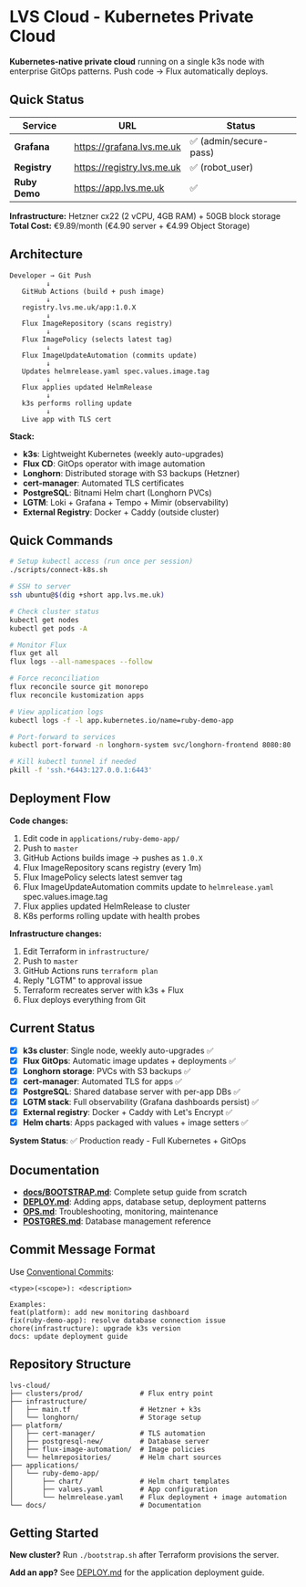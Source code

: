 # LVS Cloud - Kubernetes Private Cloud

**Kubernetes-native private cloud** running on a single k3s node with enterprise GitOps patterns. Push code → Flux automatically deploys.

## Quick Status

| Service | URL | Status |
|---------|-----|--------|
| **Grafana** | <https://grafana.lvs.me.uk> | ✅ (admin/secure-pass) |
| **Registry** | <https://registry.lvs.me.uk> | ✅ (robot_user) |
| **Ruby Demo** | <https://app.lvs.me.uk> | ✅ |

**Infrastructure:** Hetzner cx22 (2 vCPU, 4GB RAM) + 50GB block storage
**Total Cost:** €9.89/month (€4.90 server + €4.99 Object Storage)

## Architecture

```
Developer → Git Push
         ↓
   GitHub Actions (build + push image)
         ↓
   registry.lvs.me.uk/app:1.0.X
         ↓
   Flux ImageRepository (scans registry)
         ↓
   Flux ImagePolicy (selects latest tag)
         ↓
   Flux ImageUpdateAutomation (commits update)
         ↓
   Updates helmrelease.yaml spec.values.image.tag
         ↓
   Flux applies updated HelmRelease
         ↓
   k3s performs rolling update
         ↓
   Live app with TLS cert
```

**Stack:**

- **k3s**: Lightweight Kubernetes (weekly auto-upgrades)
- **Flux CD**: GitOps operator with image automation
- **Longhorn**: Distributed storage with S3 backups (Hetzner)
- **cert-manager**: Automated TLS certificates
- **PostgreSQL**: Bitnami Helm chart (Longhorn PVCs)
- **LGTM**: Loki + Grafana + Tempo + Mimir (observability)
- **External Registry**: Docker + Caddy (outside cluster)

## Quick Commands

```bash
# Setup kubectl access (run once per session)
./scripts/connect-k8s.sh

# SSH to server
ssh ubuntu@$(dig +short app.lvs.me.uk)

# Check cluster status
kubectl get nodes
kubectl get pods -A

# Monitor Flux
flux get all
flux logs --all-namespaces --follow

# Force reconciliation
flux reconcile source git monorepo
flux reconcile kustomization apps

# View application logs
kubectl logs -f -l app.kubernetes.io/name=ruby-demo-app

# Port-forward to services
kubectl port-forward -n longhorn-system svc/longhorn-frontend 8080:80

# Kill kubectl tunnel if needed
pkill -f 'ssh.*6443:127.0.0.1:6443'
```

## Deployment Flow

**Code changes:**

1. Edit code in `applications/ruby-demo-app/`
2. Push to `master`
3. GitHub Actions builds image → pushes as `1.0.X`
4. Flux ImageRepository scans registry (every 1m)
5. Flux ImagePolicy selects latest semver tag
6. Flux ImageUpdateAutomation commits update to `helmrelease.yaml` spec.values.image.tag
7. Flux applies updated HelmRelease to cluster
8. K8s performs rolling update with health probes

**Infrastructure changes:**

1. Edit Terraform in `infrastructure/`
2. Push to `master`
3. GitHub Actions runs `terraform plan`
4. Reply "LGTM" to approval issue
5. Terraform recreates server with k3s + Flux
6. Flux deploys everything from Git

## Current Status

- [x] **k3s cluster**: Single node, weekly auto-upgrades ✅
- [x] **Flux GitOps**: Automatic image updates + deployments ✅
- [x] **Longhorn storage**: PVCs with S3 backups ✅
- [x] **cert-manager**: Automated TLS for apps ✅
- [x] **PostgreSQL**: Shared database server with per-app DBs ✅
- [x] **LGTM stack**: Full observability (Grafana dashboards persist) ✅
- [x] **External registry**: Docker + Caddy with Let's Encrypt ✅
- [x] **Helm charts**: Apps packaged with values + image setters ✅

**System Status**: ✅ Production ready - Full Kubernetes + GitOps

## Documentation

- **[docs/BOOTSTRAP.md](docs/BOOTSTRAP.md)**: Complete setup guide from scratch
- **[DEPLOY.md](DEPLOY.md)**: Adding apps, database setup, deployment patterns
- **[OPS.md](OPS.md)**: Troubleshooting, monitoring, maintenance
- **[POSTGRES.md](POSTGRES.md)**: Database management reference

## Commit Message Format

Use [Conventional Commits](https://www.conventionalcommits.org/):

```text
<type>(<scope>): <description>

Examples:
feat(platform): add new monitoring dashboard
fix(ruby-demo-app): resolve database connection issue
chore(infrastructure): upgrade k3s version
docs: update deployment guide
```

## Repository Structure

```
lvs-cloud/
├── clusters/prod/              # Flux entry point
├── infrastructure/
│   ├── main.tf                 # Hetzner + k3s
│   └── longhorn/               # Storage setup
├── platform/
│   ├── cert-manager/           # TLS automation
│   ├── postgresql-new/         # Database server
│   ├── flux-image-automation/  # Image policies
│   └── helmrepositories/       # Helm chart sources
├── applications/
│   └── ruby-demo-app/
│       ├── chart/              # Helm chart templates
│       ├── values.yaml         # App configuration
│       └── helmrelease.yaml    # Flux deployment + image automation
└── docs/                       # Documentation
```

## Getting Started

**New cluster?** Run `./bootstrap.sh` after Terraform provisions the server.

**Add an app?** See [DEPLOY.md](DEPLOY.md) for the application deployment guide.
